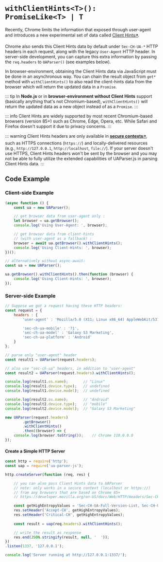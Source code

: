 # `withClientHints<T>(): PromiseLike<T> | T`

Recently, Chrome limits the information that exposed through user-agent and introduces a new experimental set of data called [Client Hints🡭](https://developer.mozilla.org/en-US/docs/Web/API/User-Agent_Client_Hints_API). 

Chrome also sends this Client Hints data by default under `Sec-CH-UA-*` HTTP headers in each request, along with the legacy `User-Agent` HTTP header. In server-side development, you can capture this extra information by passing the `req.headers` to `UAParser()` (see examples below). 

In browser-environment, obtaining the Client Hints data via JavaScript must be done in an asynchronous way. You can chain the result object from `get*` method with `withClientHints()` to also read the client-hints data from the browser which will return the updated data in a `Promise`.

::: tip 
In **Node.js** or in **browser-environment without Client Hints** support (basically anything that's not Chromium-based), `withClientHints()` will return the updated data as a new object instead of as a `Promise`.
:::

::: info
Client Hints are widely supported by most recent Chromium-based browsers (version 85+) such as Chrome, Edge, Opera, etc. While Safari and Firefox doesn't support it due to privacy concerns.
:::

::: warning
Client Hints headers are only available in [**secure contexts**🡭](https://developer.mozilla.org/en-US/docs/Web/Security/Secure_Contexts), such as HTTPS connections (`https://`) and locally-delivered resources (e.g., `http://127.0.0.1`, `http://localhost`, `file://`). If your server doesn't use HTTPS, Client Hints headers won't be sent by the browser and you may not be able to fully utilize the extended capabilities of UAParser.js in parsing Client Hints data.
:::

## Code Example

### Client-side Example

```js
(async function () {  
    const ua = new UAParser();

    // get browser data from user-agent only :
    let browser = ua.getBrowser();
    console.log('Using User-Agent: ', browser);

    // get browser data from client-hints 
    // (with user-agent as a fallback) :
    browser = await ua.getBrowser().withClientHints();
    console.log('Using Client-Hints: ', browser);
})();
```
```js
// alternatively without async-await:
const ua = new UAParser();

ua.getBrowser().withClientHints().then(function (browser) {
    console.log('Using Client-Hints: ', browser);
});
```

### Server-side Example

```js
// Suppose we got a request having these HTTP headers: 
const request = {
    headers : {
        'user-agent' : 'Mozilla/5.0 (X11; Linux x86_64) AppleWebKit/537.36 (KHTML, like Gecko) Chrome/110.0.0.0 Safari/537.36',

        'sec-ch-ua-mobile' : '?1',
        'sec-ch-ua-model' : 'Galaxy S3 Marketing',
        'sec-ch-ua-platform' : 'Android'
    }
};

// parse only "user-agent" header
const result1 = UAParser(request.headers);

// also use "sec-ch-ua" headers, in addition to "user-agent"
const result2 = UAParser(request.headers).withClientHints();    

console.log(result1.os.name);       // "Linux"
console.log(result1.device.type);   // undefined
console.log(result1.device.model);  // undefined

console.log(result2.os.name);       // "Android"
console.log(result2.device.type);   // "mobile"
console.log(result2.device.model);  // "Galaxy S3 Marketing"

new UAParser(request.headers)
        .getBrowser()
        .withClientHints()
        .then((browser) => {
    console.log(browser.toString());    // Chrome 110.0.0.0 
});
```

#### Create a Simple HTTP Server

```js
const http = require('http');
const uap = require('ua-parser-js');

http.createServer(function (req, res) {

    // you can also pass Client Hints data to UAParser
    // note: only works in a secure context (localhost or https://)
    // from any browsers that are based on Chrome 85+
    // https://developer.mozilla.org/en-US/docs/Web/HTTP/Headers/Sec-CH-UA

    const getHighEntropyValues = 'Sec-CH-UA-Full-Version-List, Sec-CH-UA-Mobile, Sec-CH-UA-Model, Sec-CH-UA-Platform, Sec-CH-UA-Platform-Version, Sec-CH-UA-Arch, Sec-CH-UA-Bitness, Sec-CH-UA-Form-Factors';
    res.setHeader('Accept-CH', getHighEntropyValues);
    res.setHeader('Critical-CH', getHighEntropyValues);
        
    const result = uap(req.headers).withClientHints();

    // write the result as response
    res.end(JSON.stringify(result, null, '  '));
})
.listen(1337, '127.0.0.1');

console.log('Server running at http://127.0.0.1:1337/');
```